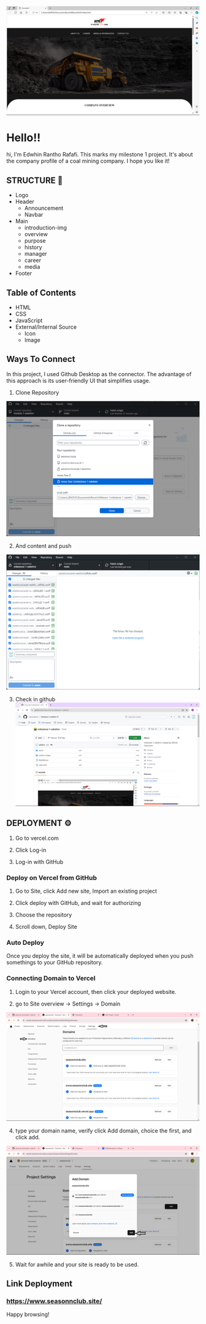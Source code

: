 ![Header](./readme-images/img1.png)


# Hello!!

hi, I'm Edwhin Rantho Rafafi. This marks my milestone 1 project. It's about the company profile of a coal mining company. I hope you like it!

## STRUCTURE 📰

- Logo
- Header
    - Announcement
    - Navbar
- Main
    - introduction-img
    - overview
    - purpose
    - history
    - manager
    - career
    - media
- Footer

## Table of Contents
- HTML
- CSS
- JavaScript
- External/Internal Source
  - Icon
  - Image


## Ways To Connect

In this project, I used Github Desktop as the connector. The advantage of this approach is its user-friendly UI that simplifies usage.

1. Clone Repository

![img2.png](./readme-images/img2.png)

2. And content and push

![img3.png](./readme-images/img3.png)

3. Check in github
![img4.png](./readme-images/img4.png)

## DEPLOYMENT  ⚙️

1. Go to vercel.com

2. Click Log-in

3. Log-in with GitHub

### Deploy on Vercel from GitHub

1. Go to Site, click Add new site, Import an existing project

2. Click deploy with GitHub, and wait for authorizing 

3. Choose the repository

4. Scroll down, Deploy Site
   
### Auto Deploy
   
Once you deploy the site, it will be automatically deployed when you push somethings to your GitHub repository.

### Connecting Domain to Vercel
            
1. Login to your Vercel account, then click your deployed website.
            
2. go to Site overview -> Settings ->  Domain
            
![img5.png](./readme-images/img5.png)
         
4. type your domain name, verify click Add domain, choice the first, and click add.
            
![img6.png](./readme-images/img6.png)
         
5. Wait for awhile and your site is ready to be used.

## Link Deployment

### https://www.seasonnclub.site/


Happy browsing!